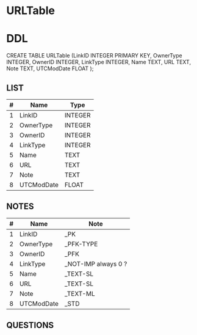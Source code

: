 # URLTable

# DDL

CREATE TABLE URLTable (LinkID INTEGER PRIMARY KEY, OwnerType INTEGER, OwnerID INTEGER, LinkType INTEGER, Name TEXT, URL TEXT, Note TEXT, UTCModDate FLOAT );

## LIST

| #  | Name          | Type      |
|----|---------------|-----------|
| 1  | LinkID        | INTEGER   |
| 2  | OwnerType     | INTEGER   |
| 3  | OwnerID       | INTEGER   |
| 4  | LinkType      | INTEGER   |
| 5  | Name          | TEXT      |
| 6  | URL           | TEXT      |
| 7  | Note          | TEXT      |
| 8  | UTCModDate    | FLOAT     |

## NOTES

| #  | Name          | Note      |
|----|---------------|-----------|
| 1  | LinkID        | _PK
| 2  | OwnerType     | _PFK-TYPE
| 3  | OwnerID       | _PFK
| 4  | LinkType      | _NOT-IMP  always 0 ?
| 5  | Name          | _TEXT-SL
| 6  | URL           | _TEXT-SL
| 7  | Note          | _TEXT-ML
| 8  | UTCModDate    | _STD



## QUESTIONS

